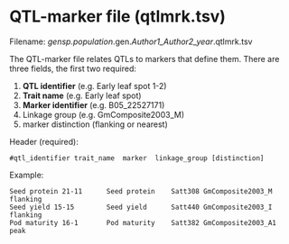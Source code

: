 # QTL-marker file (qtlmrk.tsv)
Filename: *gensp.population*.gen.*Author1_Author2_year*.qtlmrk.tsv

The QTL-marker file relates QTLs to markers that define them. There are three fields, the first two required:
1. **QTL identifier** (e.g. Early leaf spot 1-2)
2. **Trait name** (e.g. Early leaf spot)
3. **Marker identifier** (e.g. B05_22527171)
4. Linkage group (e.g. GmComposite2003_M)
5. marker distinction (flanking or nearest)

Header (required):
```
#qtl_identifier trait_name  marker  linkage_group [distinction]
```

Example:
```
Seed protein 21-11      Seed protein    Satt308 GmComposite2003_M   flanking
Seed yield 15-15        Seed yield      Satt440 GmComposite2003_I   flanking
Pod maturity 16-1       Pod maturity    Satt382 GmComposite2003_A1  peak
```
